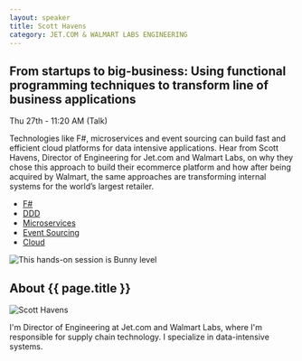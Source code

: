 ```yaml
---
layout: speaker
title: Scott Havens
category: JET.COM & WALMART LABS ENGINEERING
---
```


<div class="row">
    <div class="col-md-6">
        <div class="speaker-talk">
            <div class="section-head">
                <h2 class="header-title">From startups to big-business: Using functional programming techniques to transform line of business applications</h2>
                    <p class="header-desc">Thu 27th - 11:20 AM (Talk)</p>
            </div>
            <div>
                <p>
                    Technologies like F#, microservices and event sourcing can build fast and efficient cloud platforms for data intensive applications. Hear from Scott Havens, Director of Engineering for Jet.com and Walmart Labs, on why they chose this approach to build their ecommerce platform and how after being acquired by Walmart, the same approaches are transforming internal systems for the world’s largest retailer.
                </p>
            </div>
            <div>
                <div class="speaker-tag">
                    <ul class="tag">
                        <li><a href="#">F#</a></li>
                        <li><a href="#">DDD</a></li>
                        <li><a href="#">Microservices</a></li>
                        <li><a href="#">Event Sourcing</a></li>
                        <li><a href="#">Cloud</a></li>
                    </ul>
                </div>
                <div class="talk-level">
                    <img src="{{ site.baseurl }}public/assets/animals/bunny.png" alt="This hands-on session is Bunny level" />
                </div>	
            </div>
        </div>
    </div>
</div><!-- /.row -->
<div class="row">
    <div class="col-md-12">
        <div class="speaker-about">
            <div class="section-head">
                <h2 class="header-title">About {{ page.title }}</h2>
                <p class="header-desc">
                    <a href="https://twitter.com/ScottHavens"><i class="fab fa-twitter"></i></a>
					<a href="https://www.linkedin.com/in/scott-havens-a946713/"><i class="fab fa-linkedin-in"></i></a>
                </p>					
            </div>
            <div class="row">
                <div class="col-md-2">
                    <img src="{{ site.baseurl }}public/assets/speakers/2018/scott-havens.jpg" alt="Scott Havens" />
                </div>
                <div class="col-md-10">
                    <p>
                        I'm Director of Engineering at Jet.com and Walmart Labs, where I'm responsible for supply chain technology. I specialize in data-intensive systems.
                    </p>
                </div>
            </div>       
        </div>
    </div>
</div>